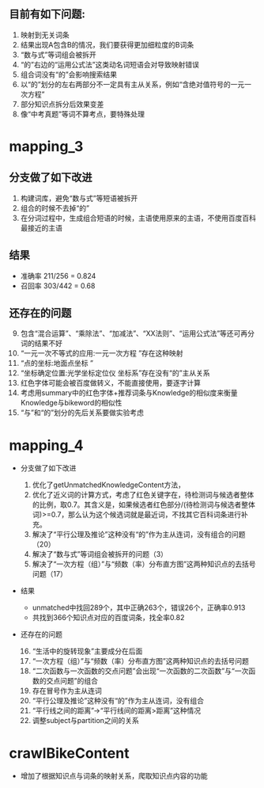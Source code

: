 ## 目前有如下问题:
1. 映射到无关词条
2. 结果出现A包含B的情况，我们要获得更加细粒度的B词条
3. “数与式”等词组会被拆开
4. “的”右边的“运用公式法”这类动名词短语会对导致映射错误
5. 组合词没有“的”会影响搜索结果
6. 以“的”划分的左右两部分不一定具有主从关系，例如“含绝对值符号的一元一次方程”
7. 部分知识点拆分后效果变差
8. 像“中考真题”等词不算考点，要特殊处理

# mapping_3

## 分支做了如下改进
1. 构建词库，避免“数与式”等短语被拆开
2. 组合的时候不去掉“的”
3. 在分词过程中，生成组合短语的时候，主语使用原来的主语，不使用百度百科最接近的主语

## 结果
+ 准确率 211/256 = 0.824
+ 召回率 303/442 = 0.68

## 还存在的问题
9. 包含“混合运算”、“乘除法”、“加减法”、“XX法则”、“运用公式法”等还可再分词的结果不好
10. “一元一次不等式的应用:一元一次方程 ”存在这种映射
11. “点的坐标:地面点坐标 ”
12. “坐标确定位置:光学坐标定位仪 坐标系”存在没有“的”主从关系
13. 红色字体可能会被百度做转义，不能直接使用，要逐字计算
14. 考虑用summary中的红色字体+推荐词条与Knowledge的相似度来衡量Knowledge与bikeword的相似性
15. “与”和“的”划分的先后关系要做实验考虑

# mapping_4

+ 分支做了如下改进
    1. 优化了getUnmatchedKnowledgeContent方法，
    2. 优化了近义词的计算方式，考虑了红色关键字在，待检测词与候选者整体的比例，取0.7。其含义是，如果候选者红色部分/(待检测词与候选者整体词)>=0.7，那么认为这个候选词就是最近词，不找其它百科词条进行补充。
    3. 解决了“平行公理及推论”这种没有“的”作为主从连词，没有组合的问题（20）
    4. 解决了“数与式”等词组会被拆开的问题（3）
    5. 解决了“一次方程（组）”与“频数（率）分布直方图”这两种知识点的去括号问题（17）

+ 结果
    + unmatched中找回289个，其中正确263个，错误26个，正确率0.913
    + 共找到366个知识点对应的百度词条，找全率0.82
+ 还存在的问题

  16. “生活中的旋转现象”主要成分在后面
  17. “一次方程（组）”与“频数（率）分布直方图”这两种知识点的去括号问题
  18. “二次函数与一次函数的交点问题”会出现“一次函数的二次函数”与“一次函数的交点问题”的组合
  19. 存在冒号作为主从连词
  20. “平行公理及推论”这种没有“的”作为主从连词，没有组合
  21. “平行线之间的距离”->“平行线间的距离>距离”这种情况
  22. 调整subject与partition之间的关系

# crawlBikeContent

+ 增加了根据知识点与词条的映射关系，爬取知识点内容的功能

